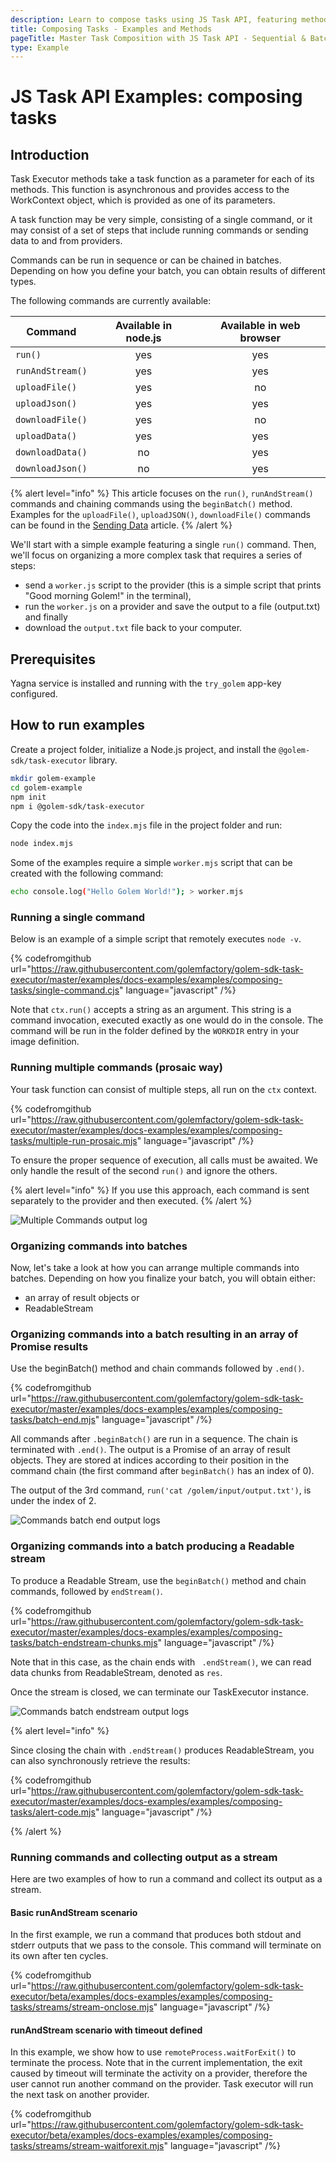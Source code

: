 ```yaml
---
description: Learn to compose tasks using JS Task API, featuring methods for sequential and batch command execution with practical examples.
title: Composing Tasks - Examples and Methods
pageTitle: Master Task Composition with JS Task API - Sequential & Batch Command Execution
type: Example
---
```


# JS Task API Examples: composing tasks

## Introduction

Task Executor methods take a task function as a parameter for each of its methods.
This function is asynchronous and provides access to the WorkContext object, which is provided as one of its parameters.

A task function may be very simple, consisting of a single command, or it may consist of a set of steps that include running commands or sending data to and from providers.

Commands can be run in sequence or can be chained in batches. Depending on how you define your batch, you can obtain results of different types.

The following commands are currently available:

| Command          | Available in node.js | Available in web browser |
| ---------------- | :------------------: | :----------------------: |
| `run()`          |         yes          |           yes            |
| `runAndStream()` |         yes          |           yes            |
| `uploadFile()`   |         yes          |            no            |
| `uploadJson()`   |         yes          |           yes            |
| `downloadFile()` |         yes          |            no            |
| `uploadData()`   |         yes          |           yes            |
| `downloadData()` |          no          |           yes            |
| `downloadJson()` |          no          |           yes            |

{% alert level="info" %}
This article focuses on the `run()`, `runAndStream()` commands and chaining commands using the `beginBatch()` method. Examples for the `uploadFile()`, `uploadJSON()`, `downloadFile()` commands can be found in the [Sending Data](/docs/creators/javascript/examples/transferring-data) article.
{% /alert %}

We'll start with a simple example featuring a single `run()` command. Then, we'll focus on organizing a more complex task that requires a series of steps:

- send a `worker.js` script to the provider (this is a simple script that prints "Good morning Golem!" in the terminal),
- run the `worker.js` on a provider and save the output to a file (output.txt) and finally
- download the `output.txt` file back to your computer.

## Prerequisites

Yagna service is installed and running with the `try_golem` app-key configured.

## How to run examples

Create a project folder, initialize a Node.js project, and install the `@golem-sdk/task-executor` library.

```bash
mkdir golem-example
cd golem-example
npm init
npm i @golem-sdk/task-executor
```

Copy the code into the `index.mjs` file in the project folder and run:

```bash
node index.mjs
```

Some of the examples require a simple `worker.mjs` script that can be created with the following command:

```bash
echo console.log("Hello Golem World!"); > worker.mjs
```

### Running a single command

Below is an example of a simple script that remotely executes `node -v`.

{% codefromgithub url="https://raw.githubusercontent.com/golemfactory/golem-sdk-task-executor/master/examples/docs-examples/examples/composing-tasks/single-command.cjs" language="javascript" /%}

Note that `ctx.run()` accepts a string as an argument. This string is a command invocation, executed exactly as one would do in the console. The command will be run in the folder defined by the `WORKDIR` entry in your image definition.

### Running multiple commands (prosaic way)

Your task function can consist of multiple steps, all run on the `ctx` context.

{% codefromgithub url="https://raw.githubusercontent.com/golemfactory/golem-sdk-task-executor/master/examples/docs-examples/examples/composing-tasks/multiple-run-prosaic.mjs" language="javascript" /%}

To ensure the proper sequence of execution, all calls must be awaited. We only handle the result of the second `run()` and ignore the others.

{% alert level="info" %}
If you use this approach, each command is sent separately to the provider and then executed.
{% /alert %}

![Multiple Commands output log](/command_prosaic_log.png)

### Organizing commands into batches

Now, let's take a look at how you can arrange multiple commands into batches.
Depending on how you finalize your batch, you will obtain either:

- an array of result objects or
- ReadableStream

### Organizing commands into a batch resulting in an array of Promise results

Use the beginBatch() method and chain commands followed by `.end()`.

{% codefromgithub url="https://raw.githubusercontent.com/golemfactory/golem-sdk-task-executor/master/examples/docs-examples/examples/composing-tasks/batch-end.mjs" language="javascript" /%}

All commands after `.beginBatch()` are run in a sequence. The chain is terminated with `.end()`. The output is a Promise of an array of result objects. They are stored at indices according to their position in the command chain (the first command after `beginBatch()` has an index of 0).

The output of the 3rd command, `run('cat /golem/input/output.txt')`, is under the index of 2.

![Commands batch end output logs](/batch_end_log.png)

### Organizing commands into a batch producing a Readable stream

To produce a Readable Stream, use the `beginBatch()` method and chain commands, followed by `endStream()`.

{% codefromgithub url="https://raw.githubusercontent.com/golemfactory/golem-sdk-task-executor/master/examples/docs-examples/examples/composing-tasks/batch-endstream-chunks.mjs" language="javascript" /%}

Note that in this case, as the chain ends with ` .endStream()`, we can read data chunks from ReadableStream, denoted as `res`.

Once the stream is closed, we can terminate our TaskExecutor instance.

![Commands batch endstream output logs](/batch_endsteram_log.png)

{% alert level="info" %}

Since closing the chain with `.endStream()` produces ReadableStream, you can also synchronously retrieve the results:

{% codefromgithub url="https://raw.githubusercontent.com/golemfactory/golem-sdk-task-executor/master/examples/docs-examples/examples/composing-tasks/alert-code.mjs" language="javascript" /%}

{% /alert %}

### Running commands and collecting output as a stream

Here are two examples of how to run a command and collect its output as a stream.

#### Basic runAndStream scenario

In the first example, we run a command that produces both stdout and stderr outputs that we pass to the console. This command will terminate on its own after ten cycles.

{% codefromgithub url="https://raw.githubusercontent.com/golemfactory/golem-sdk-task-executor/beta/examples/docs-examples/examples/composing-tasks/streams/stream-onclose.mjs" language="javascript" /%}

#### runAndStream scenario with timeout defined

In this example, we show how to use `remoteProcess.waitForExit()` to terminate the process. Note that in the current implementation, the exit caused by timeout will terminate the activity on a provider, therefore the user cannot run another command on the provider. Task executor will run the next task on another provider.

{% codefromgithub url="https://raw.githubusercontent.com/golemfactory/golem-sdk-task-executor/beta/examples/docs-examples/examples/composing-tasks/streams/stream-waitforexit.mjs" language="javascript" /%}
